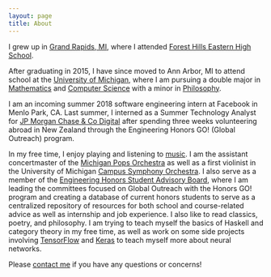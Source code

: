 ```yaml
---
layout: page
title: About
---
```


I grew up in [Grand Rapids, MI](http://www.google.com/maps/place/Grand+Rapids,+MI/), where I attended [Forest Hills Eastern High School](https://www.fhps.net/high-schools/eastern/). 

After graduating in 2015, I have since moved to Ann Arbor, MI to attend school at the [University of Michigan](https://www.umich.edu/), where I am pursuing a double major in [Mathematics](https://lsa.umich.edu/math/undergraduates/major-and-minor-programs/honors-mathematics.html) and [Computer Science](https://eecs.umich.edu/eecs/undergraduate/computer-science/) with a minor in [Philosophy](https://lsa.umich.edu/philosophy/undergraduates.html).

I am an incoming summer 2018 software engineering intern at Facebook in Menlo Park, CA. Last summer, I interned as a Summer Technology Analyst for [JP Morgan Chase & Co Digital](https://www.jpmorganchase.com/) after spending three weeks volunteering abroad in New Zealand through the Engineering Honors GO! (Global Outreach) program. 

In my free time, I enjoy playing and listening to [music]({{site.url}}music). I am the assistant concertmaster of the [Michigan Pops Orchestra](http://uac.umich.edu/mpo/) as well as a first violinist in the University of Michigan [Campus Symphony Orchestra](https://sites.google.com/a/umich.edu/campus-orchestras/home). I also serve as a member of the [Engineering Honors Student Advisory Board](https://honors.engin.umich.edu/about/honors-student-advisory-board/), where I am leading the committees focused on Global Outreach with the Honors GO! program and creating a database of current honors students to serve as a centralized repository of resources for both school and course-related advice as well as internship and job experience. I also like to read classics, poetry, and philosophy. I am trying to teach myself the basics of Haskell and category theory in my free time, as well as work on some side projects involving [TensorFlow](https://www.tensorflow.org/) and [Keras](https://keras.io/) to teach myself more about neural networks.

Please [contact me]({{site.url}}contact) if you have any questions or concerns!

